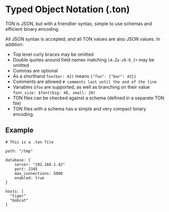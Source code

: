 #  Typed Object Notation (.ton)

TON is JSON, but with a friendlier syntax, simple to use schemas and efficient binary encoding.

All JSON syntax is accepted, and all TON values are also JSON values. In addition:

 * Top level curly braces may be omitted
 * Double quotes around field names matching `[A-Za-z0-9_]+` may be omitted
 * Commas are optional
 * As a shorthand `foo(bar: 42)` means `{"foo": {"bar": 42}}`
 * Comments are allowed `# comments last until the end of the line` 
 * Variables `$foo` are supported, as well as branching on their value `font_size: $font(big: 40, small: 20)`
 * TON files can be checked against a schema (defined in a separate TON file)
 * TON files with a schema has a simple and very compact binary encoding.

## Example

    # This is a .ton file

    path: "/tmp"

    database: {
        server: "192.168.1.42"
        port: 2345
        max_connections: 5000
        enabled: true
    }

    hosts: [
      "tiger"
      "bobcat"
    ]


